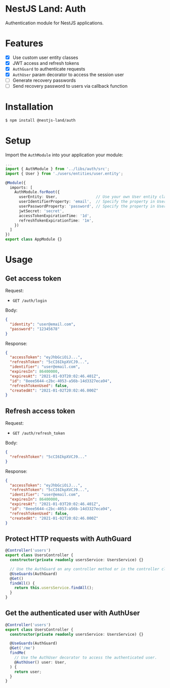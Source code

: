 # NestJS Land: Auth

Authentication module for NestJS applications.

# Features

- [x] Use custom user entity classes
- [x] JWT access and refresh tokens
- [x] `AuthGuard` to authenticate requests
- [x] `AuthUser` param decorator to access the session user
- [ ] Generate recovery passwords
- [ ] Send recovery password to users via callback function

# Installation

```sh
$ npm install @nestjs-land/auth
```

# Setup

Import the `AuthModule` into your application your module:

```typescript
...
import { AuthModule } from '../libs/auth/src';
import { User } from './users/entities/user.entity';

@Module({
  imports: [
    AuthModule.forRoot({
      userEntity: User,                 // Use your own User entity class
      userIdentifierProperty: 'email',  // Specify the property in User for identity. Eg: 'username', 'email'
      userPasswordProperty: 'password', // Specify the property in User for password.
      jwtSecret: 'secret',
      accessTokenExpirationTime: '1d',
      refreshTokenExpirationTime: '1m',
    })
  ]
})
export class AppModule {}

```

# Usage

## Get access token

Request:

- `GET /auth/login`

Body:

```json
{
  "identity": "user@email.com",
  "password": "12345678"
}
```

Response:

```json
{
  "accessToken": "eyJhbGciOiJ...",
  "refreshToken": "5cCI6IkpXVCJ9...",
  "identifier": "user@email.com",
  "expiresIn": 86400000,
  "expiresAt": "2021-01-03T20:02:46.401Z",
  "id": "8eee5644-c2bc-4053-a56b-14d3327eca94",
  "refreshTokenUsed": false,
  "createdAt": "2021-01-02T20:02:46.000Z"
}
```

## Refresh access token

Request:

- `GET /auth/refresh_token`

Body:

```json
{
  "refreshToken": "5cCI6IkpXVCJ9..."
}
```

Response:

```json
{
  "accessToken": "eyJhbGciOiJ...",
  "refreshToken": "5cCI6IkpXVCJ9...",
  "identifier": "user@email.com",
  "expiresIn": 86400000,
  "expiresAt": "2021-01-03T20:02:46.401Z",
  "id": "8eee5644-c2bc-4053-a56b-14d3327eca94",
  "refreshTokenUsed": false,
  "createdAt": "2021-01-02T20:02:46.000Z"
}
```

## Protect HTTP requests with AuthGuard

```typescript
@Controller('users')
export class UsersController {
  constructor(private readonly usersService: UsersService) {}

  // Use the AuthGuard on any controller method or in the controller class.
  @UseGuards(AuthGuard)
  @Get()
  findAll() {
    return this.usersService.findAll();
  }
}
```

## Get the authenticated user with AuthUser

```typescript
@Controller('users')
export class UsersController {
  constructor(private readonly usersService: UsersService) {}

  @UseGuards(AuthGuard)
  @Get('/me')
  findMe(
    // Use the AuthUser decorator to access the authenticated user.
    @AuthUser() user: User,
  ) {
    return user;
  }
}
```
